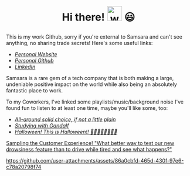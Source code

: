 <h1 align="center">

Hi there! <img src="https://github.com/bbonifacio-at-mudd/bbonifacio-at-mudd/assets/114462423/c51c3fbf-d6a2-4dae-bba0-5d36ba70d464" alt="waving" width="40" height="40"> 😃
</h1>
<p align="left">
This is my work Github, sorry if you're external to Samsara and can't see anything, no sharing trade secrets! Here's some useful links:
</p>
<ul>
  <li><em><a href="https://brandonbonifacio.com/">Personal Website</a></em></li>
  <li><em><a href="https://github.com/bbonifacio-at-mudd/">Personal Github</a></em></li>
  <li><em><a href="https://www.linkedin.com/in/bonifaciob/">LinkedIn</a></em></li>  
</ul>

<p align="left">
Samsara is a rare gem of a tech company that is both making a large, undeniable positive impact on the world while also being
an absolutely fantastic place to work.
</p>

<p align="left">
To my Coworkers, I've linked some playlists/music/background noise I've found fun to listen to at least one time, maybe you'll like some, too:
</p> 
<ul>
  <li><em><a href="https://www.youtube.com/watch?v=Hlp6aawXVoY">All-around solid choice, if not a little plain</em></li>
  <li><em><a href="https://www.youtube.com/watch?v=eHqw900CuTY">Studying with Gandalf </em></li>
  <li><em><a href="https://www.youtube.com/watch?v=coTMbGB2cfM"> Halloween! This is Halloween!! 🎃🎃🎃🎃🎃🎃🎃🎃</em></li>    
</ul>

Sampling the Customer Experience! "What better way to test our new drowsiness feature than to drive while tired and see what happens?" 

https://github.com/user-attachments/assets/86a0cbfd-465d-430f-97e6-c78a20798f74



<!--
**bbonifacio-at-samsara/bbonifacio-at-samsara** is a ✨ _special_ ✨ repository because its `README.md` (this file) appears on your GitHub profile.

Here are some ideas to get you started:

- 🔭 I’m currently working on ...
- 🌱 I’m currently learning ...
- 👯 I’m looking to collaborate on ...
- 🤔 I’m looking for help with ...
- 💬 Ask me about ...
- 📫 How to reach me: ...
- 😄 Pronouns: ...
- ⚡ Fun fact: ...
-->
